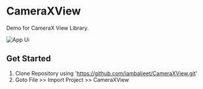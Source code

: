# CameraXView
Demo for CameraX View Library.

![App Ui](https://github.com/iambaljeet/CameraXView/blob/master/art/device_art.jpg)

## Get Started

1. Clone Repository using 'https://github.com/iambaljeet/CameraXView.git'
2. Goto File >> Import Project >> CameraXView
